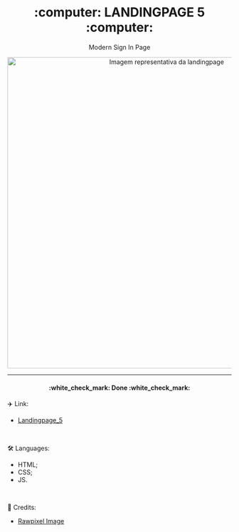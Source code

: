 <h1 align="center">:computer: LANDINGPAGE 5 :computer:</h1>

<p align="center">Modern Sign In Page</p>

<div align="center">
<img src="https://user-images.githubusercontent.com/107576199/206909307-8402c4db-f25e-4eb4-9f1f-ccba937ec83b.jpg" alt="Imagem representativa da landingpage" width="700px">
</div>

---

<h4 align="center"> :white_check_mark: Done :white_check_mark: </h4>

:airplane: Link:
- <a href="https://dropemag.github.io/Landingpage_5/" target="_blank">Landingpage_5</a>
</br>

:hammer_and_wrench: Languages:
- HTML;
- CSS;
- JS.
</br>

:pushpin: Credits:
- <a href="https://br.freepik.com/vetores-gratis/fundo-gradiente-escuro-com-espaco-de-copia_14731307.htm#query=fundo%20degrade&position=19&from_view=search&track=sph" target="_blank">Rawpixel Image</a>
